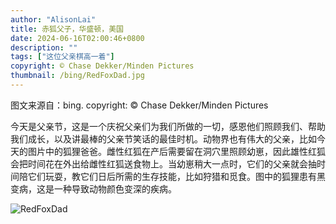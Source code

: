 ```yaml
---
author: "AlisonLai"
title: 赤狐父子，华盛顿，美国
date: 2024-06-16T02:00:46+0800
description: ""
tags: ["这位父亲棋高一着"]
copyright: © Chase Dekker/Minden Pictures
thumbnail: /bing/RedFoxDad.jpg
---
```

图文来源自：bing.  copyright: © Chase Dekker/Minden Pictures

今天是父亲节，这是一个庆祝父亲们为我们所做的一切，感恩他们照顾我们、帮助我们成长，以及讲最棒的父亲节笑话的最佳时机。动物界也有伟大的父亲，比如今天的图片中的狐狸爸爸。雌性红狐在产后需要留在洞穴里照顾幼崽，因此雄性红狐会把时间花在外出给雌性红狐送食物上。当幼崽稍大一点时，它们的父亲就会抽时间陪它们玩耍，教它们日后所需的生存技能，比如狩猎和觅食。图中的狐狸患有黑变病，这是一种导致动物颜色变深的疾病。

![RedFoxDad](/bing/RedFoxDad.jpg)